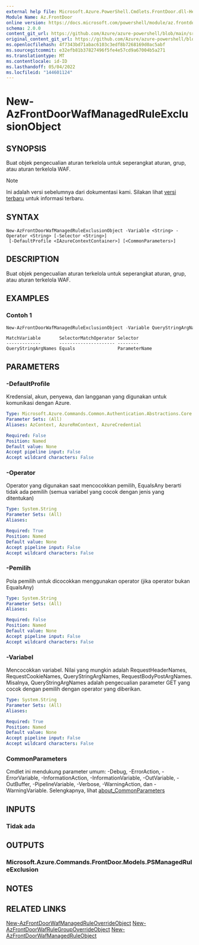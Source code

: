 ```yaml
---
external help file: Microsoft.Azure.PowerShell.Cmdlets.FrontDoor.dll-Help.xml
Module Name: Az.FrontDoor
online version: https://docs.microsoft.com/powershell/module/az.frontdoor/new-azfrontdoorwafmanagedruleexclusionobject
schema: 2.0.0
content_git_url: https://github.com/Azure/azure-powershell/blob/main/src/FrontDoor/FrontDoor/help/New-AzFrontDoorWafManagedRuleExclusionObject.md
original_content_git_url: https://github.com/Azure/azure-powershell/blob/main/src/FrontDoor/FrontDoor/help/New-AzFrontDoorWafManagedRuleExclusionObject.md
ms.openlocfilehash: 4f7343bd71abac6103c3edf8b7268169d0ac5abf
ms.sourcegitcommit: e32efb81b37827496f5fe4e57cd9a67004b5a271
ms.translationtype: MT
ms.contentlocale: id-ID
ms.lasthandoff: 05/04/2022
ms.locfileid: "144601124"
---
```

# New-AzFrontDoorWafManagedRuleExclusionObject

## SYNOPSIS
Buat objek pengecualian aturan terkelola untuk seperangkat aturan, grup, atau aturan terkelola WAF.

> [!NOTE]
>Ini adalah versi sebelumnya dari dokumentasi kami. Silakan lihat [versi terbaru](/powershell/module/az.frontdoor/new-azfrontdoorwafmanagedruleexclusionobject) untuk informasi terbaru.

## SYNTAX

```
New-AzFrontDoorWafManagedRuleExclusionObject -Variable <String> -Operator <String> [-Selector <String>]
 [-DefaultProfile <IAzureContextContainer>] [<CommonParameters>]
```

## DESCRIPTION
Buat objek pengecualian aturan terkelola untuk seperangkat aturan, grup, atau aturan terkelola WAF.

## EXAMPLES

### Contoh 1
```powershell
New-AzFrontDoorWafManagedRuleExclusionObject -Variable QueryStringArgNames -Operator Equals -Selector "ParameterName"
```

```output
MatchVariable       SelectorMatchOperator Selector
-------------       --------------------- --------
QueryStringArgNames Equals                ParameterName
```

## PARAMETERS

### -DefaultProfile
Kredensial, akun, penyewa, dan langganan yang digunakan untuk komunikasi dengan Azure.

```yaml
Type: Microsoft.Azure.Commands.Common.Authentication.Abstractions.Core.IAzureContextContainer
Parameter Sets: (All)
Aliases: AzContext, AzureRmContext, AzureCredential

Required: False
Position: Named
Default value: None
Accept pipeline input: False
Accept wildcard characters: False
```

### -Operator
Operator yang digunakan saat mencocokkan pemilih, EqualsAny berarti tidak ada pemilih (semua variabel yang cocok dengan jenis yang ditentukan)

```yaml
Type: System.String
Parameter Sets: (All)
Aliases:

Required: True
Position: Named
Default value: None
Accept pipeline input: False
Accept wildcard characters: False
```

### -Pemilih
Pola pemilih untuk dicocokkan menggunakan operator (jika operator bukan EqualsAny)

```yaml
Type: System.String
Parameter Sets: (All)
Aliases:

Required: False
Position: Named
Default value: None
Accept pipeline input: False
Accept wildcard characters: False
```

### -Variabel
Mencocokkan variabel. Nilai yang mungkin adalah RequestHeaderNames, RequestCookieNames, QueryStringArgNames, RequestBodyPostArgNames.
Misalnya, QueryStringArgNames adalah pengecualian parameter GET yang cocok dengan pemilih dengan operator yang diberikan.

```yaml
Type: System.String
Parameter Sets: (All)
Aliases:

Required: True
Position: Named
Default value: None
Accept pipeline input: False
Accept wildcard characters: False
```

### CommonParameters
Cmdlet ini mendukung parameter umum: -Debug, -ErrorAction, -ErrorVariable, -InformationAction, -InformationVariable, -OutVariable, -OutBuffer, -PipelineVariable, -Verbose, -WarningAction, dan -WarningVariable. Selengkapnya, lihat [about_CommonParameters](http://go.microsoft.com/fwlink/?LinkID=113216)

## INPUTS

### Tidak ada

## OUTPUTS

### Microsoft.Azure.Commands.FrontDoor.Models.PSManagedRuleExclusion

## NOTES

## RELATED LINKS

[New-AzFrontDoorWafManagedRuleOverrideObject](./New-AzFrontDoorWafManagedRuleOverrideObject.md)
 [New-AzFrontDoorWafRuleGroupOverrideObject](./New-AzFrontDoorWafRuleGroupOverrideObject.md)
 [New-AzFrontDoorWafManagedRuleObject](./New-AzFrontDoorWafManagedRuleObject.md)

